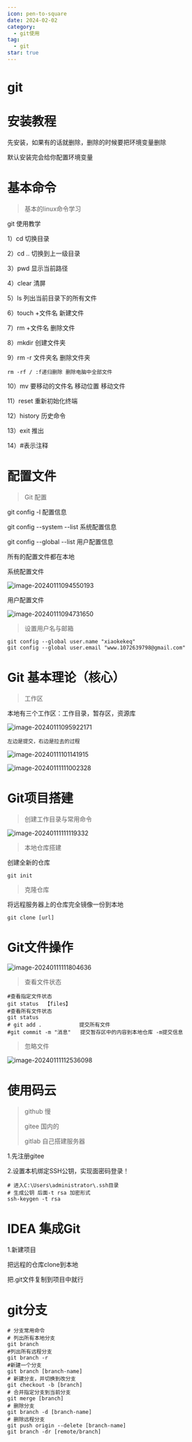 ```yaml
---
icon: pen-to-square
date: 2024-02-02
category:
  - git使用
tag:
  - git
star: true
---
```

# git
# 安装教程

先安装，如果有的话就删除，删除的时候要把环境变量删除

默认安装完会给你配置环境变量

# 基本命令

>基本的linux命令学习

git 使用教学

1）cd 切换目录

2）cd .. 切换到上一级目录

3）pwd 显示当前路径

4）clear 清屏

5）ls 列出当前目录下的所有文件

6）touch +文件名 新建文件

7）rm +文件名 删除文件

8）mkdir 创建文件夹

9）rm -r 文件夹名 删除文件夹

```
rm -rf / :f递归删除 删除电脑中全部文件
```

10）mv 要移动的文件名 移动位置  移动文件

11）reset 重新初始化终端

12）history 历史命令

13）exit 推出

14）#表示注释

# 配置文件

> Git 配置

git config -l 配置信息

git config --system --list 系统配置信息

git config --global --list 用户配置信息

所有的配置文件都在本地

系统配置文件

![image-20240111094550193](../../src/posts/images/image-20240111094550193.png)

用户配置文件

![image-20240111094731650](../../src/posts/images/image-20240111094731650.png)

> 设置用户名与邮箱



```
git config --global user.name "xiaokekeq"
git config --global user.email "www.1072639798@gmail.com"
```



# Git 基本理论（核心）



> 工作区

本地有三个工作区：工作目录，暂存区，资源库

![image-20240111095922171](../../src/posts/images/image-20240111095922171.png)

```
左边是提交，右边是拉去的过程
```

![image-20240111101141915](../../src/posts/images/image-20240111101141915.png)

![image-20240111111002328](../../src/posts/images/image-20240111111002328.png)

# Git项目搭建

> 创建工作目录与常用命令

![image-20240111111119332](../../src/posts/images/image-20240111111119332.png)

> 本地仓库搭建

创建全新的仓库

```
git init
```

> 克隆仓库

将远程服务器上的仓库完全镜像一份到本地

```
git clone [url]
```



# Git文件操作

![image-20240111111804636](../../src/posts/images/image-20240111111804636.png)

>查看文件状态

```
#查看指定文件状态
git status  【files】
#查看所有文件状态
git status
# git add .            提交所有文件
#git commit -m "消息"   提交暂存区中的内容到本地仓库 -m提交信息
```

> 忽略文件

![image-20240111112536098](../../src/posts/images/image-20240111112536098.png)

# 使用码云

>github 慢
>
>gitee 国内的
>
>gitlab 自己搭建服务器

1.先注册gitee

2.设置本机绑定SSH公钥，实现面密码登录！

```
# 进入C:\Users\administrator\.ssh目录
# 生成公钥 后面-t rsa 加密形式
ssh-keygen -t rsa 
```



# IDEA 集成Git

1.新建项目

把远程的仓库clone到本地

把.git文件复制到项目中就行

# git分支

```
# 分支常用命令
# 列出所有本地分支
git branch
#列出所有远程分支
git branch -r
#新建一个分支
git branch [branch-name]
# 新建分支，并切换到改分支
git checkout -b [branch]
# 合并指定分支到当前分支
git merge [branch]
# 删除分支 
git branch -d [branch-name]
# 删除远程分支
git push origin --delete [branch-name]
git branch -dr [remote/branch]

```










